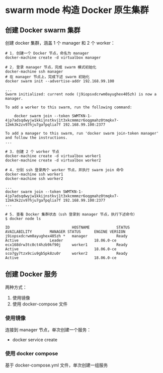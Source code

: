 # swarm mode 构造 Docker 原生集群



## 创建 Docker swarm 集群

创建 docker 集群，涵盖 1 个 manager 和 2 个 worker：

```
# 1. 创建一个 Docker 节点，命名为 manager
docker-machine create -d virtualbox manager

# 2. 登录 manager 节点，完成 swarm 模式初始化
docker-machine ssh manager
# 在 manager 节点上，完成下述 swarm 初始化
docker swarm init --advertise-addr 192.168.99.100

...
Swarm initialized: current node (j9iopsxdcrwm0ayughex405zh) is now a manager.

To add a worker to this swarm, run the following command:

    docker swarm join --token SWMTKN-1-4jp7adsqdwyjw1kkijnstkvj1t3xkcmmmzr6oqgmahz0tmqkv7-12mk3k2zv97hju7gafpqlia7f 192.168.99.100:2377

To add a manager to this swarm, run 'docker swarm join-token manager' and follow the instructions.
...

# 3. 创建 2 个 worker 节点
docker-machine create -d virtualbox worker1
docker-machine create -d virtualbox worker2

# 4. 分别 ssh 登录两个 worker 节点，并执行 swarm join 命令
docker-machine ssh worker1
docker-machine ssh worker2

...
docker swarm join --token SWMTKN-1-4jp7adsqdwyjw1kkijnstkvj1t3xkcmmmzr6oqgmahz0tmqkv7-12mk3k2zv97hju7gafpqlia7f 192.168.99.100:2377
...

# 5. 查看 Docker 集群状态（ssh 登录到 manager 节点，执行下述命令）
$ docker node ls

ID                            HOSTNAME            STATUS              AVAILABILITY        MANAGER STATUS      ENGINE VERSION
j9iopsxdcrwm0ayughex405zh *   manager             Ready               Active              Leader              18.06.0-ce
ecx168drw3tc0ct4hzb9kf90j     worker1             Ready               Active                                  18.06.0-ce
sco7gy7tzx9ciu9gb5pk8zu0r     worker2             Ready               Active                                  18.06.0-ce
```


## 创建 Docker 服务

两种方式：

1. 使用镜像
2. 使用 docker-compose 文件

### 使用镜像

连接到 manager 节点，单次创建一个服务：

* docker service create


### 使用 docker compose

基于 docker-compose.yml 文件，单次创建一组服务





